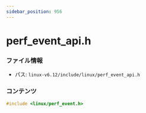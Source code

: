 ```yaml
---
sidebar_position: 956
---
```

# perf_event_api.h

### ファイル情報

- パス: `linux-v6.12/include/linux/perf_event_api.h`

### コンテンツ

```h
#include <linux/perf_event.h>

```

